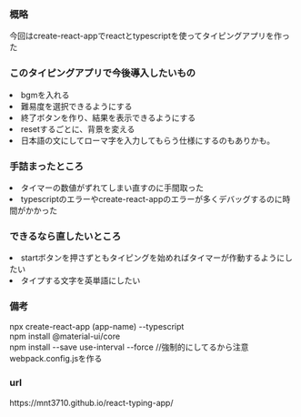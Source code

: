 <h3>概略</h3>
今回はcreate-react-appでreactとtypescriptを使ってタイピングアプリを作った
<h3>このタイピングアプリで今後導入したいもの</h3>
<li>bgmを入れる
<li>難易度を選択できるようにする
<li>終了ボタンを作り、結果を表示できるようにする
<li>resetするごとに、背景を変える
<li>日本語の文にしてローマ字を入力してもらう仕様にするのもありかも。

<h3>手詰まったところ</h3>
<li>タイマーの数値がずれてしまい直すのに手間取った
<li>typescriptのエラーやcreate-react-appのエラーが多くデバッグするのに時間がかかった
<h3>できるなら直したいところ</h3>
<li>startボタンを押さずともタイピングを始めればタイマーが作動するようにしたい
<li>タイプする文字を英単語にしたい
<br>
<h3>備考</h3>
npx create-react-app (app-name) --typescript<br>
npm install @material-ui/core<br>
npm install --save use-interval --force //強制的にしてるから注意<br>
webpack.config.jsを作る<br>
  
  
  <h3>url</h3>
https://mnt3710.github.io/react-typing-app/
